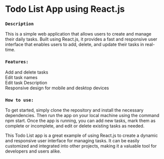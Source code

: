  <h1>Todo List App using React.js</h1>

### `Description`

This is a simple web application that allows users to create and manage their daily tasks. Built using React.js, it provides a fast and responsive user interface that enables users to add, delete, and update their tasks in real-time.

### `Features:`

Add and delete tasks </br>
Edit task names</br>
Edit task Description </br>
Responsive design for mobile and desktop devices</br>

### `How to use:`

To get started, simply clone the repository and install the necessary dependencies. Then run the app on your local machine using the command npm start. Once the app is running, you can add new tasks, mark them as complete or incomplete, and edit or delete existing tasks as needed.

This Todo List app is a great example of using React.js to create a dynamic and responsive user interface for managing tasks. It can be easily customized and integrated into other projects, making it a valuable tool for developers and users alike.
